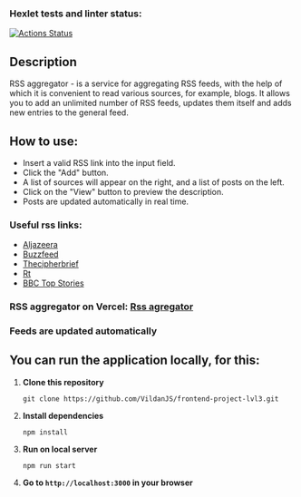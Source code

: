 ### Hexlet tests and linter status:
[![Actions Status](https://github.com/VildanJS/frontend-project-lvl3/actions/workflows/hexlet-check.yml/badge.svg)](https://github.com/VildanJS/frontend-project-lvl3/actions)

## Description

RSS aggregator - is a service for aggregating RSS feeds, with the help of which it is convenient to read various sources, for example, blogs. It allows you to add an unlimited number of RSS feeds, updates them itself and adds new entries to the general feed.

## How to use:
* Insert a valid RSS link into the input field.
* Click the "Add" button.
* A list of sources will appear on the right, and a list of posts on the left.
* Click on the "View" button to preview the description.
* Posts are updated automatically in real time.

### Useful rss links:

* [Aljazeera](https://aljazeera.com/xml/rss/all.xml)
* [Buzzfeed](https://buzzfeed.com/world.xml)
* [Thecipherbrief](https://thecipherbrief.com/feed)
* [Rt](https://rt.com/rss/news)
* [BBC Top Stories](http://feeds.bbci.co.uk/news/rss.xml)

### RSS aggregator on Vercel: [Rss agregator](https://frontend-project-lvl3-vildanjs.vercel.app/)
### Feeds are updated automatically

## You can run the application locally, for this:

1. **Clone this repository**

   ```
   git clone https://github.com/VildanJS/frontend-project-lvl3.git

   ```
2. **Install dependencies**

   ```
   npm install

   ```
3. **Run on local server**

   ```
   npm run start

   ```
4. **Go to `http://localhost:3000` in your browser**
